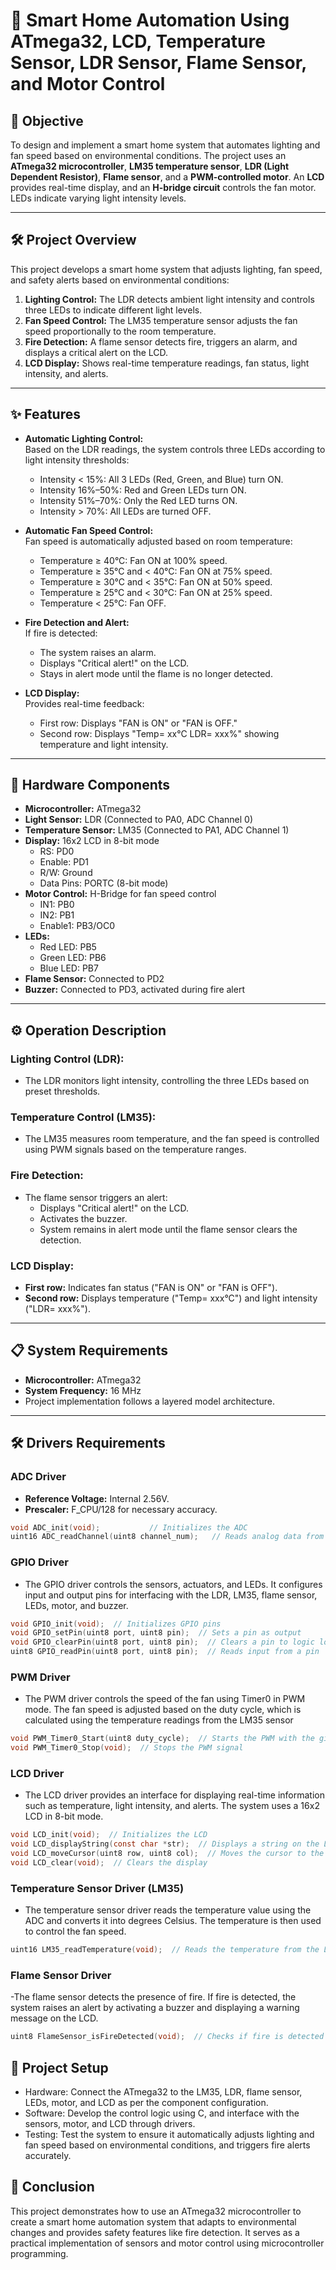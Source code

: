 # 🌟 Smart Home Automation Using ATmega32, LCD, Temperature Sensor, LDR Sensor, Flame Sensor, and Motor Control

## 🎯 Objective
To design and implement a smart home system that automates lighting and fan speed based on environmental conditions. The project uses an **ATmega32 microcontroller**, **LM35 temperature sensor**, **LDR (Light Dependent Resistor)**, **Flame sensor**, and a **PWM-controlled motor**. An **LCD** provides real-time display, and an **H-bridge circuit** controls the fan motor. LEDs indicate varying light intensity levels.

---

## 🛠️ Project Overview

This project develops a smart home system that adjusts lighting, fan speed, and safety alerts based on environmental conditions:

1. **Lighting Control:** The LDR detects ambient light intensity and controls three LEDs to indicate different light levels.
2. **Fan Speed Control:** The LM35 temperature sensor adjusts the fan speed proportionally to the room temperature.
3. **Fire Detection:** A flame sensor detects fire, triggers an alarm, and displays a critical alert on the LCD.
4. **LCD Display:** Shows real-time temperature readings, fan status, light intensity, and alerts.

---

## ✨ Features

- **Automatic Lighting Control:**  
  Based on the LDR readings, the system controls three LEDs according to light intensity thresholds:
  - Intensity < 15%: All 3 LEDs (Red, Green, and Blue) turn ON.
  - Intensity 16%–50%: Red and Green LEDs turn ON.
  - Intensity 51%–70%: Only the Red LED turns ON.
  - Intensity > 70%: All LEDs are turned OFF.
  
- **Automatic Fan Speed Control:**  
  Fan speed is automatically adjusted based on room temperature:
  - Temperature ≥ 40°C: Fan ON at 100% speed.
  - Temperature ≥ 35°C and < 40°C: Fan ON at 75% speed.
  - Temperature ≥ 30°C and < 35°C: Fan ON at 50% speed.
  - Temperature ≥ 25°C and < 30°C: Fan ON at 25% speed.
  - Temperature < 25°C: Fan OFF.
  
- **Fire Detection and Alert:**  
  If fire is detected:
  - The system raises an alarm.
  - Displays "Critical alert!" on the LCD.
  - Stays in alert mode until the flame is no longer detected.
  
- **LCD Display:**  
  Provides real-time feedback:
  - First row: Displays "FAN is ON" or "FAN is OFF."
  - Second row: Displays "Temp= xx°C LDR= xxx%" showing temperature and light intensity.

---

## 🔧 Hardware Components

- **Microcontroller:** ATmega32
- **Light Sensor:** LDR (Connected to PA0, ADC Channel 0)
- **Temperature Sensor:** LM35 (Connected to PA1, ADC Channel 1)
- **Display:** 16x2 LCD in 8-bit mode  
  - RS: PD0  
  - Enable: PD1  
  - R/W: Ground  
  - Data Pins: PORTC (8-bit mode)
- **Motor Control:** H-Bridge for fan speed control  
  - IN1: PB0  
  - IN2: PB1  
  - Enable1: PB3/OC0
- **LEDs:**  
  - Red LED: PB5  
  - Green LED: PB6  
  - Blue LED: PB7
- **Flame Sensor:** Connected to PD2
- **Buzzer:** Connected to PD3, activated during fire alert

---

## ⚙️ Operation Description

### Lighting Control (LDR):
- The LDR monitors light intensity, controlling the three LEDs based on preset thresholds.

### Temperature Control (LM35):
- The LM35 measures room temperature, and the fan speed is controlled using PWM signals based on the temperature ranges.

### Fire Detection:
- The flame sensor triggers an alert:
  - Displays "Critical alert!" on the LCD.
  - Activates the buzzer.
  - System remains in alert mode until the flame sensor clears the detection.

### LCD Display:
- **First row:** Indicates fan status ("FAN is ON" or "FAN is OFF").
- **Second row:** Displays temperature ("Temp= xxx°C") and light intensity ("LDR= xxx%").

---

## 📋 System Requirements

- **Microcontroller:** ATmega32
- **System Frequency:** 16 MHz
- Project implementation follows a layered model architecture.

---

## 🛠️ Drivers Requirements

### ADC Driver
- **Reference Voltage:** Internal 2.56V.
- **Prescaler:** F_CPU/128 for necessary accuracy.

```c
void ADC_init(void);           // Initializes the ADC
uint16 ADC_readChannel(uint8 channel_num);   // Reads analog data from a channel
```

### GPIO Driver
- The GPIO driver controls the sensors, actuators, and LEDs. It configures input and output pins for interfacing with the LDR, LM35, flame sensor, LEDs, motor, and buzzer.

```c
void GPIO_init(void);  // Initializes GPIO pins
void GPIO_setPin(uint8 port, uint8 pin);  // Sets a pin as output
void GPIO_clearPin(uint8 port, uint8 pin);  // Clears a pin to logic low
uint8 GPIO_readPin(uint8 port, uint8 pin);  // Reads input from a pin
```

### PWM Driver
- The PWM driver controls the speed of the fan using Timer0 in PWM mode. The fan speed is adjusted based on the duty cycle, which is calculated using the temperature readings from the LM35 sensor

```c
void PWM_Timer0_Start(uint8 duty_cycle);  // Starts the PWM with the given duty cycle
void PWM_Timer0_Stop(void);  // Stops the PWM signal
```

### LCD Driver
- The LCD driver provides an interface for displaying real-time information such as temperature, light intensity, and alerts. The system uses a 16x2 LCD in 8-bit mode.

```c
void LCD_init(void);  // Initializes the LCD
void LCD_displayString(const char *str);  // Displays a string on the LCD
void LCD_moveCursor(uint8 row, uint8 col);  // Moves the cursor to the specified row and column
void LCD_clear(void);  // Clears the display
```

### Temperature Sensor Driver (LM35)
- The temperature sensor driver reads the temperature value using the ADC and converts it into degrees Celsius. The temperature is then used to control the fan speed.

```c
uint16 LM35_readTemperature(void);  // Reads the temperature from the LM35 sensor
```

### Flame Sensor Driver
-The flame sensor detects the presence of fire. If fire is detected, the system raises an alert by activating a buzzer and displaying a warning message on the LCD.

```c
uint8 FlameSensor_isFireDetected(void);  // Checks if fire is detected by the flame sensor
```

## 📝 Project Setup
- Hardware: Connect the ATmega32 to the LM35, LDR, flame sensor, LEDs, motor, and LCD as per the component configuration.
- Software: Develop the control logic using C, and interface with the sensors, motor, and LCD through drivers.
- Testing: Test the system to ensure it automatically adjusts lighting and fan speed based on environmental conditions, and triggers fire alerts accurately.

## 📖 Conclusion
This project demonstrates how to use an ATmega32 microcontroller to create a smart home automation system that adapts to environmental changes and provides safety features like fire detection. It serves as a practical implementation of sensors and motor control using microcontroller programming.